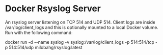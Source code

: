 # Docker Rsyslog Server 

An rsyslog server listening on TCP 514 and UDP 514. Client logs are inside /var/log/client_logs and this is optionally mounted to a local Docker volume. Run with the following command:

docker run -d --name syslog -v syslog:/var/log/client_logs -p 514:514/tcp -p 514:514/udp milobahg/rsyslog:latest
